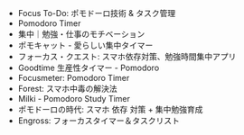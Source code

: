 - Focus To-Do: ポモドーロ技術 & タスク管理
- Pomodoro Timer
- 集中｜勉強・仕事のモチベーション
- ポモキャット - 愛らしい集中タイマー
- フォーカス・クエスト: スマホ依存対策、勉強時間集中アプリ
- Goodtime 生産性タイマー - Pomodoro
- Focusmeter: Pomodoro Timer
- Forest: スマホ中毒の解決法
- Milki - Pomodoro Study Timer
- ポモドーロの時代: スマホ 依存 対策 + 集中勉強育成
- Engross: フォーカスタイマー＆タスクリスト